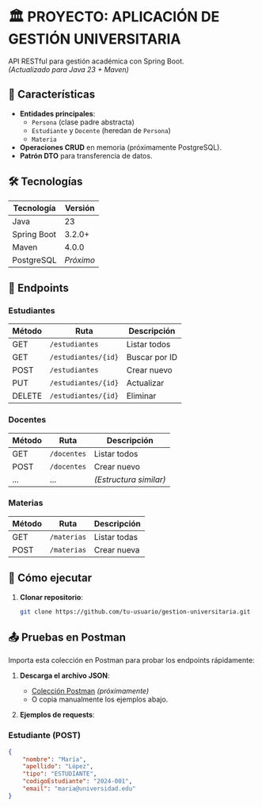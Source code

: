 # 🏛️ PROYECTO: APLICACIÓN DE GESTIÓN UNIVERSITARIA

API RESTful para gestión académica con Spring Boot.  
*(Actualizado para Java 23 + Maven)*  

## 🌟 Características
- **Entidades principales**: 
  - `Persona` (clase padre abstracta)
  - `Estudiante` y `Docente` (heredan de `Persona`)
  - `Materia`
- **Operaciones CRUD** en memoria (próximamente PostgreSQL).
- **Patrón DTO** para transferencia de datos.

## 🛠 Tecnologías
| Tecnología       | Versión   |
|------------------|-----------|
| Java             | 23        |
| Spring Boot      | 3.2.0+    |
| Maven            | 4.0.0     |
| PostgreSQL       | *Próximo* |

## 📡 Endpoints

### Estudiantes
| Método | Ruta                     | Descripción                  |
|--------|--------------------------|------------------------------|
| GET    | `/estudiantes`           | Listar todos                 |
| GET    | `/estudiantes/{id}`      | Buscar por ID                |
| POST   | `/estudiantes`           | Crear nuevo                  |
| PUT    | `/estudiantes/{id}`      | Actualizar                   |
| DELETE | `/estudiantes/{id}`      | Eliminar                     |

### Docentes
| Método | Ruta                   | Descripción                  |
|--------|------------------------|------------------------------|
| GET    | `/docentes`            | Listar todos                 |
| POST   | `/docentes`            | Crear nuevo                  |
| ...    | ...                    | *(Estructura similar)*       |

### Materias
| Método | Ruta                   | Descripción                  |
|--------|------------------------|------------------------------|
| GET    | `/materias`            | Listar todas                 |
| POST   | `/materias`            | Crear nueva                  |

## 🚀 Cómo ejecutar
1. **Clonar repositorio**:
   ```bash
   git clone https://github.com/tu-usuario/gestion-universitaria.git
   
## 📤 Pruebas en Postman
Importa esta colección en Postman para probar los endpoints rápidamente:

1. **Descarga el archivo JSON**:
   - [Colección Postman](./docs/postman_collection.json) *(próximamente)*
   - O copia manualmente los ejemplos abajo.

2. **Ejemplos de requests**:

### Estudiante (POST)
```json
{
    "nombre": "María",
    "apellido": "López",
    "tipo": "ESTUDIANTE",
    "codigoEstudiante": "2024-001",
    "email": "maria@universidad.edu"
}
